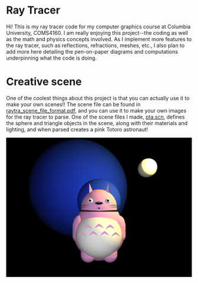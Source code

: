 # Ray Tracer
Hi! This is my ray tracer code for my computer graphics course at Columbia University, COMS4160. I am really enjoying this project--the coding as well as the math and physics concepts involved. As I implement more features to the ray tracer, such as reflections, refractions, meshes, etc., I also plan to add more here detailing the pen-on-paper diagrams and computations underpinning what the code is doing. 

# Creative scene
One of the coolest things about this project is that you can actually use it to make your own scenes!! The scene file can be found in [raytra_scene_file_format.pdf](raytra_scene_file_format.pdf), and you can use it to make your own images for the ray tracer to parse. One of the scene files I made, [pta.scn](3--illumination-and-shading/olio/data/scenes/pink_totoro_astronaut.scn), defines the sphere and triangle objects in the scene, along with their materials and lighting, and when parsed creates a pink Totoro astronaut!

![Pink Totoro Astronaut](https://raw.githubusercontent.com/stephcjung/raytracer/refs/heads/main/pink_totoro_astronaut.png)

